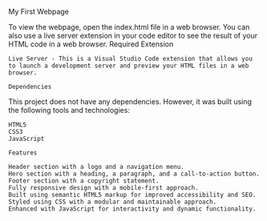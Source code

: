 My First Webpage



To view the webpage, open the index.html file in a web browser. You can also use a live server extension in your code editor to see the result of your HTML code in a web browser.
Required Extension

    Live Server - This is a Visual Studio Code extension that allows you to launch a development server and preview your HTML files in a web browser.

    Dependencies

This project does not have any dependencies. However, it was built using the following tools and technologies:

    HTML5
    CSS3
    JavaScript

    Features

    Header section with a logo and a navigation menu.
    Hero section with a heading, a paragraph, and a call-to-action button.
    Footer section with a copyright statement.
    Fully responsive design with a mobile-first approach.
    Built using semantic HTML5 markup for improved accessibility and SEO.
    Styled using CSS with a modular and maintainable approach.
    Enhanced with JavaScript for interactivity and dynamic functionality.
